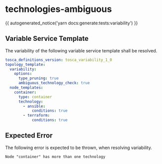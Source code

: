 # technologies-ambiguous

{{ autogenerated_notice('yarn docs:generate:tests:variability') }}


## Variable Service Template

The variability of the following variable service template shall be resolved.

```yaml linenums="1"
tosca_definitions_version: tosca_variability_1_0
topology_template:
  variability:
    options:
      type_pruning: true
      ambiguous_technology_check: true
  node_templates:
    container:
      type: container
      technology:
        - ansible:
            conditions: true
        - terraform:
            conditions: true
```





## Expected Error

The following error is expected to be thrown, when resolving variability.

```text linenums="1"
Node "container" has more than one technology
```
